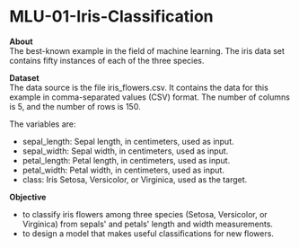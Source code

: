 # MLU-01-Iris-Classification

**About**<br>
The best-known example in the field of machine learning. The iris data set contains fifty instances of each of the three species. 

**Dataset**<br>
 The data source is the file iris_flowers.csv. It contains the data for this example in comma-separated values (CSV) format. The number of columns is 5, and the number of rows is 150.

The variables are:
- sepal_length: Sepal length, in centimeters, used as input.
- sepal_width: Sepal width, in centimeters, used as input.
- petal_length: Petal length, in centimeters, used as input.
- petal_width: Petal width, in centimeters, used as input.
- class: Iris Setosa, Versicolor, or Virginica, used as the target.


**Objective**<br>
- to classify iris flowers among three species (Setosa, Versicolor, or Virginica) from sepals' and petals' length and width measurements. 
- to design a model that makes useful classifications for new flowers.
